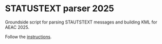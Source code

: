 # STATUSTEXT parser 2025

Groundside script for parsing STAUTSTEXT messages and building KML for AEAC 2025.

Follow the [instructions](https://uwarg-docs.atlassian.net/wiki/x/VQAsqw).
